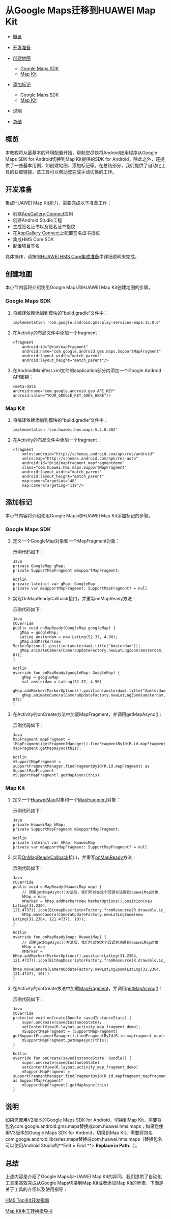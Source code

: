 # 从Google Maps迁移到HUAWEI Map Kit<a name="ZH-CN_TOPIC_0000001099501062"></a>

-   [概览](#section14565114715461)
-   [开发准备](#section831111183470)
-   [创建地图](#section8128184194818)
    -   [Google Maps SDK](#section1937014121494)
    -   [Map Kit](#section1090724194914)

-   [添加标记](#section79311456184914)
    -   [Google Maps SDK](#section5442173845020)
    -   [Map Kit](#section1367459145020)

-   [说明](#section102770202518)
-   [总结](#section64502410516)

## 概览<a name="section14565114715461"></a>

本教程将从最基本的环境配置开始，帮助您尽快将Android应用程序从Google Maps SDK for Android切换到Map Kit提供的SDK for Android。除此之外，还提供了一些基本用例，如创建地图、添加标记等。在总结部分，我们提供了自动化工具的获取链接，该工具可以帮助您完成手动切换的工作。

## 开发准备<a name="section831111183470"></a>

集成HUAWEI Map Kit能力，需要完成以下准备工作：

-   创建[AppGallery Connect](https://developer.huawei.com/consumer/cn/service/josp/agc/index.html)应用
-   创建Android Studio工程
-   生成签名证书以及签名证书指纹
-   在[AppGallery Connect](https://developer.huawei.com/consumer/cn/service/josp/agc/index.html)上配置签名证书指纹
-   集成HMS Core SDK
-   配置项目签名

具体操作，请按照[HUAWEI HMS Core集成准备](https://developer.huawei.com/consumer/cn/codelab/HMSPreparation/index.html#0)中详细说明来完成。

## 创建地图<a name="section8128184194818"></a>

本小节内容将介绍使用Google Maps和HUAWEI Map Kit创建地图的步骤。

### Google Maps SDK<a name="section1937014121494"></a>

1.  将编译依赖添加到模块的“build.gradle“文件中：

    ```
    implementation 'com.google.android.gms:play-services-maps:15.0.0'  
    ```

2.  在Activity的布局文件中添加一个fragment：

    ```
    <fragment   
        android:id="@+id/mapFragment"   
        android:name="com.google.android.gms.maps.SupportMapFragment"
        android:layout_width="match_parent"
        android:layout_height="match_parent"/>  
    ```

3.  在AndroidManifest.xml文件的application部分内添加一个Google Android API密钥：

    ```
    <meta-data 
    android:name="com.google.android.geo.API_KEY"
    android:value="YOUR_GOOGLE_KEY_GOES_HERE"/>
    ```


### Map Kit<a name="section1090724194914"></a>

1.  将编译依赖添加到模块的“build.gradle“文件中：

    ```
    implementation 'com.huawei.hms:maps:5.2.0.302'
    ```

2.  在Activity的布局文件中添加一个fragment：

    ```
    <fragment
        xmlns:android="http://schemas.android.com/apk/res/android"  
        xmlns:map="http://schemas.android.com/apk/res-auto"  
        android:id="@+id/mapfragment_mapfragmentdemo"  
        class="com.huawei.hms.maps.SupportMapFragment"  
        android:layout_width="match_parent"  
        android:layout_height="match_parent"
        map:cameraTargetLat="48"
        map:cameraTargetLng="118"/>
    ```


## 添加标记<a name="section79311456184914"></a>

本小节内容将介绍使用Google Maps和HUAWEI Map Kit添加标记的步骤。

### Google Maps SDK<a name="section5442173845020"></a>

1.  定义一个GoogleMap对象和一个MapFragment对象：

    示例代码如下：

    ```
    Java
    private GoogleMap gMap; 
    private SupportMapFragment mSupportMapFragment;
    ```

    ```
    Kotlin
    private lateinit var gMap: GoogleMap
    private var mSupportMapFragment: SupportMapFragment? = null
    ```

2.  实现OnMapReadyCallback接口，并重写onMapReady方法：

    示例代码如下：

    ```
    Java
    @Override
    public void onMapReady(GoogleMap googleMap) {  
       gMap = googleMap;  
       LatLng amsterdam = new LatLng(52.37, 4.90);  
       gMap.addMarker(new MarkerOptions().position(amsterdam).title("Amsterdam"));
       gMap.animateCamera(CameraUpdateFactory.newLatLngZoom(amsterdam, 8));
    }  
    ```

    ```
    Kotlin
    override fun onMapReady(googleMap: GoogleMap) {
        gMap = googleMap
        val amsterdam = LatLng(52.37, 4.90)
        gMap.addMarker(MarkerOptions().position(amsterdam).title("Amsterdam"))
        gMap.animateCamera(CameraUpdateFactory.newLatLngZoom(amsterdam, 8f))
    }
    ```

3.  在Activity的onCreate方法中加载MapFragment，并调用getMapAsync\(\)：

    示例代码如下：

    ```
    Java
    MapFragment mapFragment = (MapFragment)getFragmentManager().findFragmentById(R.id.mapFragment);  
    mapFragment.getMapAsync(this);
    ```

    ```
    Kotlin
    mSupportMapFragment = supportFragmentManager.findFragmentById(R.id.mapFragment) as SupportMapFragment
    mSupportMapFragment?.getMapAsync(this)
    ```


### Map Kit<a name="section1367459145020"></a>

1.  定义一个[HuaweiMap](zh-cn_topic_0000001145941019.md)对象和一个[MapFragment](zh-cn_topic_0000001145781021.md)对象：

    示例代码如下：

    ```
    Java
    private HuaweiMap hMap;
    private SupportMapFragment mSupportMapFragment;
    ```

    ```
    Kotlin
    private lateinit var hMap: HuaweiMap
    private var mSupportMapFragment: SupportMapFragment? = null
    ```

2.  实现[OnMapReadyCallback](zh-cn_topic_0000001099181298.md)接口，并重写[onMapReady](zh-cn_topic_0000001099181298.md#section74342919481)方法：

    示例代码如下：

    ```
    Java
    @Override  
    public void onMapReady(HuaweiMap map) {
        // 调用getMapAsync()方法后，我们可以在这个回调方法得到HuaweiMap对象
        hMap = map;  
        mMarker = hMap.addMarker(new MarkerOptions().position(new LatLng(31.2304, 121.4737)).icon(BitmapDescriptorFactory.fromResource(R.drawable.ic_launcher_background)));  
        hMap.moveCamera(CameraUpdateFactory.newLatLngZoom(new LatLng(31.2304, 121.4737), 10));  
    }
    ```

    ```
    Kotlin
    override fun onMapReady(map: HuaweiMap) {
        // 调用getMapAsync()方法后，我们可以在这个回调方法得到HuaweiMap对象
        hMap = map
        mMarker = hMap.addMarker(MarkerOptions().position(LatLng(31.2304, 121.4737)).icon(BitmapDescriptorFactory.fromResource(R.drawable.ic_launcher_background)))
        hMap.moveCamera(CameraUpdateFactory.newLatLngZoom(LatLng(31.2304, 121.4737), 10f))
    }
    ```

3.  在Activity的onCreate方法中加载[MapFragment](zh-cn_topic_0000001145781021.md)，并调用[getMapAsync](zh-cn_topic_0000001145781021.md#section11704105017376)\(\)：

    示例代码如下：

    ```
    Java
    @Override
    protected void onCreate(Bundle savedInstanceState) {
        super.onCreate(savedInstanceState);
        setContentView(R.layout.activity_map_fragment_demo);
        mSupportMapFragment = (SupportMapFragment) getSupportFragmentManager().findFragmentById(R.id.mapfragment_mapfragmentdemo);
        mSupportMapFragment.getMapAsync(this);
    }
    ```

    ```
    Kotlin
    override fun onCreate(savedInstanceState: Bundle?) {
        super.onCreate(savedInstanceState)
        setContentView(R.layout.activity_map_fragment_demo)
        mSupportMapFragment = supportFragmentManager.findFragmentById(R.id.mapfragment_mapfragmentdemo) as SupportMapFragment?
        mSupportMapFragment?.getMapAsync(this)
    }
    ```


## 说明<a name="section102770202518"></a>

如果您使用V2版本的Google Maps SDK for Android，切换到Map Kit，需要将包名com.google.android.gms.maps替换成com.huawei.hms.maps；如果您使用V3版本的Google Maps SDK for Android，切换到Map Kit，需要将包名com.google.android.libraries.maps替换成com.huawei.hms.maps（替换包名可以使用Android Studio的**Edit **\>** Find **\>  **Replace in Path**…）。

## 总结<a name="section64502410516"></a>

上述内容是介绍了Google Maps与HUAWEI Map Kit的异同，我们提供了自动化工具来高效完成从Google Maps切换到Map Kit或者添加Map Kit的步骤，下面是关于工具的介绍以及使用指导：

[HMS ToolKit开发指南](https://developer.huawei.com/consumer/cn/doc/development/Tools-Guides/overview-0000001050060881)

[Map Kit手工转换指导书](https://developer.huawei.com/consumer/cn/doc/development/Tools-Guides/map-conversion-0000001050062227)

